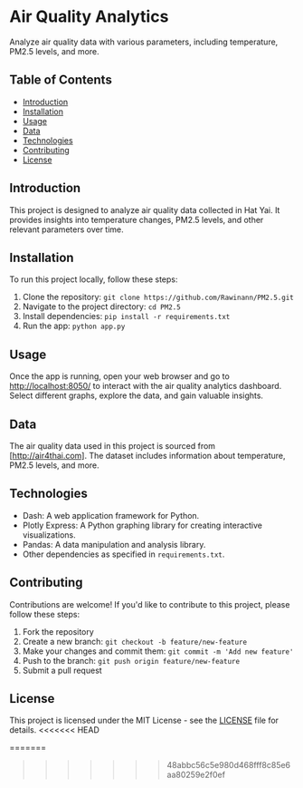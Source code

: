 # Air Quality Analytics

Analyze air quality data with various parameters, including temperature, PM2.5 levels, and more.

## Table of Contents

- [Introduction](#introduction)
- [Installation](#installation)
- [Usage](#usage)
- [Data](#data)
- [Technologies](#technologies)
- [Contributing](#contributing)
- [License](#license)

## Introduction

This project is designed to analyze air quality data collected in Hat Yai. It provides insights into temperature changes, PM2.5 levels, and other relevant parameters over time.

## Installation

To run this project locally, follow these steps:

1. Clone the repository: `git clone https://github.com/Rawinann/PM2.5.git`
2. Navigate to the project directory: `cd PM2.5`
3. Install dependencies: `pip install -r requirements.txt`
4. Run the app: `python app.py`

## Usage

Once the app is running, open your web browser and go to [http://localhost:8050/](http://localhost:8050/) to interact with the air quality analytics dashboard. Select different graphs, explore the data, and gain valuable insights.

## Data

The air quality data used in this project is sourced from [http://air4thai.com]. The dataset includes information about temperature, PM2.5 levels, and more.

## Technologies

- Dash: A web application framework for Python.
- Plotly Express: A Python graphing library for creating interactive visualizations.
- Pandas: A data manipulation and analysis library.
- Other dependencies as specified in `requirements.txt`.

## Contributing

Contributions are welcome! If you'd like to contribute to this project, please follow these steps:

1. Fork the repository
2. Create a new branch: `git checkout -b feature/new-feature`
3. Make your changes and commit them: `git commit -m 'Add new feature'`
4. Push to the branch: `git push origin feature/new-feature`
5. Submit a pull request

## License

This project is licensed under the MIT License - see the [LICENSE](LICENSE) file for details.
<<<<<<< HEAD

=======
>>>>>>> 48abbc56c5e980d468fff8c85e6aa80259e2f0ef
